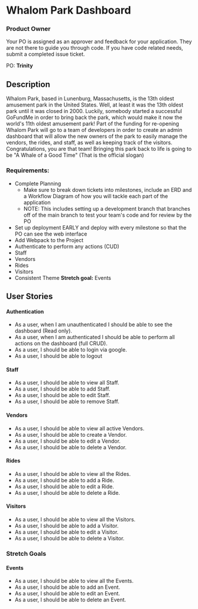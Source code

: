 # Whalom Park Dashboard

### Product Owner
Your PO is assigned as an approver and feedback for your application. They are not there to guide you through code. If you have code related needs, submit a completed issue ticket.

PO: **Trinity**

## Description
Whalom Park, based in Lunenburg, Massachusetts, is the 13th oldest amusement park in the United States.  Well, at least it was the 13th oldest park until it was closed in 2000.  Luckily, somebody started a successful GoFundMe in order to bring back the park, which would make it now the world's 11th oldest amusement park!  Part of the funding for re-opening Whalom Park will go to a team of developers in order to create an admin dashboard that will allow the new owners of the park to easily manage the vendors, the rides, and staff, as well as keeping track of the visitors.  Congratulations, you are that team!  Bringing this park back to life is going to be "A Whale of a Good Time" (That is the official slogan)

### Requirements:
* Complete Planning
    * Make sure to break down tickets into milestones, include an ERD and a Workflow Diagram of how you will tackle each part of the application
    * NOTE: This includes setting up a development branch that branches off of the main branch to test your team's code and for review by the PO
* Set up deployment EARLY and deploy with every milestone so that the PO can see the web interface
* Add Webpack to the Project
* Authenticate to perform any actions (CUD)
* Staff
* Vendors
* Rides
* Visitors
* Consistent Theme
**Stretch goal:** Events

## User Stories
#### Authentication
* As a user, when I am unauthenticated I should be able to see the dashboard (Read only).
* As a user, when I am authenticated I should be able to perform all actions on the dashboard (full CRUD).
* As a user, I should be able to login via google.
* As a user, I should be able to logout

#### Staff
* As a user, I should be able to view all Staff.
* As a user, I should be able to add Staff.
* As a user, I should be able to edit Staff.
* As a user, I should be able to remove Staff.

#### Vendors
* As a user, I should be able to view all active Vendors.
* As a user, I should be able to create a Vendor.
* As a user, I should be able to edit a Vendor.
* As a user, I should be able to delete a Vendor.

#### Rides
* As a user, I should be able to view all the Rides.
* As a user, I should be able to add a Ride.
* As a user, I should be able to edit a Ride.
* As a user, I should be able to delete a Ride.

#### Visitors
* As a user, I should be able to view all the Visitors.
* As a user, I should be able to add a Visitor.
* As a user, I should be able to edit a Visitor.
* As a user, I should be able to delete a Visitor.

### Stretch Goals
#### Events
* As a user, I should be able to view all the Events.
* As a user, I should be able to add an Event.
* As a user, I should be able to edit an Event.
* As a user, I should be able to delete an Event.
